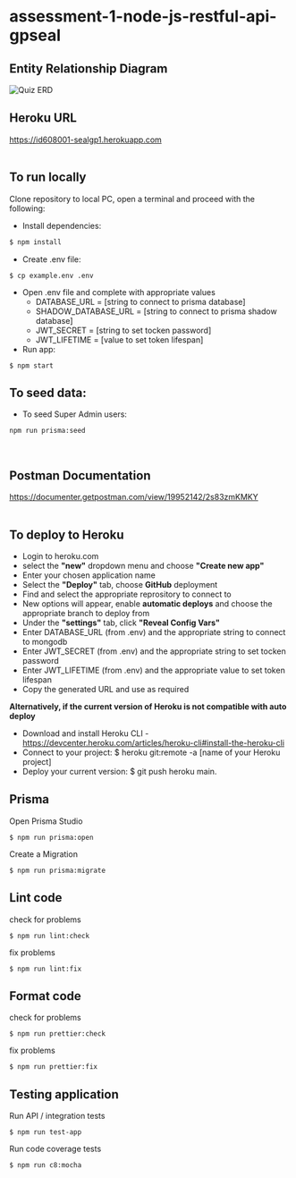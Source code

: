 # assessment-1-node-js-restful-api-gpseal

## Entity Relationship Diagram

![Quiz ERD](https://user-images.githubusercontent.com/83617997/195215055-d9146c9e-18f4-4c38-ad4b-cbbf0bfc2f7e.png)

## Heroku URL

https://id608001-sealgp1.herokuapp.com
<br><br>

## To run locally

Clone repository to local PC,
open a terminal and proceed with the following:

- Install dependencies:

```javascript
$ npm install
```

- Create .env file:

```
$ cp example.env .env
```

- Open .env file and complete with appropriate values
  - DATABASE_URL = [string to connect to prisma database]
  - SHADOW_DATABASE_URL = [string to connect to prisma shadow database]
  - JWT_SECRET = [string to set tocken password]
  - JWT_LIFETIME = [value to set token lifespan]
- Run app:

```
$ npm start
```

## To seed data:

- To seed Super Admin users:

```
npm run prisma:seed
```

<br>

## Postman Documentation

https://documenter.getpostman.com/view/19952142/2s83zmKMKY
<br><br>

## To deploy to Heroku

- Login to heroku.com
- select the **"new"** dropdown menu and choose **"Create new app"**
- Enter your chosen application name
- Select the **"Deploy"** tab, choose **GitHub** deployment
- Find and select the appropriate reprository to connect to
- New options will appear, enable **automatic deploys** and choose the appropriate branch to deploy from
- Under the **"settings"** tab, click **"Reveal Config Vars"**
- Enter DATABASE_URL (from .env) and the appropriate string to connect to mongodb
- Enter JWT_SECRET (from .env) and the appropriate string to set tocken password
- Enter JWT_LIFETIME (from .env) and the appropriate value to set token lifespan
- Copy the generated URL and use as required

**Alternatively, if the current version of Heroku is not compatible with auto deploy**

- Download and install Heroku CLI - https://devcenter.heroku.com/articles/heroku-cli#install-the-heroku-cli
- Connect to your project: $ heroku git:remote -a [name of your Heroku project]
- Deploy your current version: $ git push heroku main.
  <br>

## Prisma

Open Prisma Studio

```
$ npm run prisma:open
```

Create a Migration

```
$ npm run prisma:migrate
```

## Lint code

check for problems

```
$ npm run lint:check
```

fix problems

```
$ npm run lint:fix
```

## Format code

check for problems

```
$ npm run prettier:check
```

fix problems

```
$ npm run prettier:fix
```

## Testing application

Run API / integration tests

```
$ npm run test-app
```

Run code coverage tests

```
$ npm run c8:mocha
```
